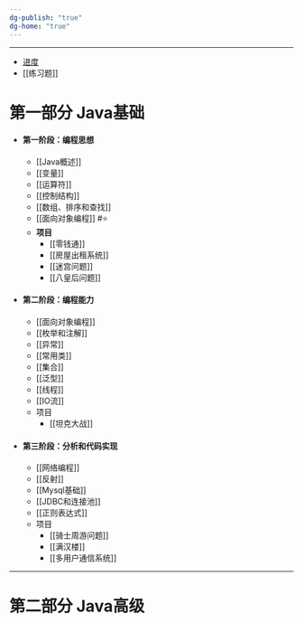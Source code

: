 ```yaml
---
dg-publish: "true"
dg-home: "true"
---
```


---
- [进度](https://www.bilibili.com/video/BV1fh411y7R8?t=3.6&p=149)     
- [[练习题]]  
# 第一部分 Java基础

- #### 第一阶段：编程思想
	- [[Java概述]] 
	- [[变量]]  
	- [[运算符]] 
	- [[控制结构]] 
	- [[数组、排序和查找]] 
	- [[面向对象编程]] #⭐️ 
	- **项目** 
		- [[零钱通]] 
		- [[房屋出租系统]] 
		- [[迷宫问题]] 
		- [[八皇后问题]] 
- #### 第二阶段：编程能力 
	- [[面向对象编程]] 
	- [[枚举和注解]] 
	- [[异常]] 
	- [[常用类]]  
	- [[集合]] 
	- [[泛型]] 
	- [[线程]]  
	- [[IO流]] 
	- 项目 
		- [[坦克大战]] 
- #### 第三阶段：分析和代码实现
	- [[网络编程]] 
	- [[反射]] 
	- [[Mysql基础]] 
	- [[JDBC和连接池]]  
	- [[正则表达式]] 
	- 项目
		- [[骑士周游问题]] 
		- [[满汉楼]] 
		- [[多用户通信系统]]  
---
# 第二部分 Java高级

